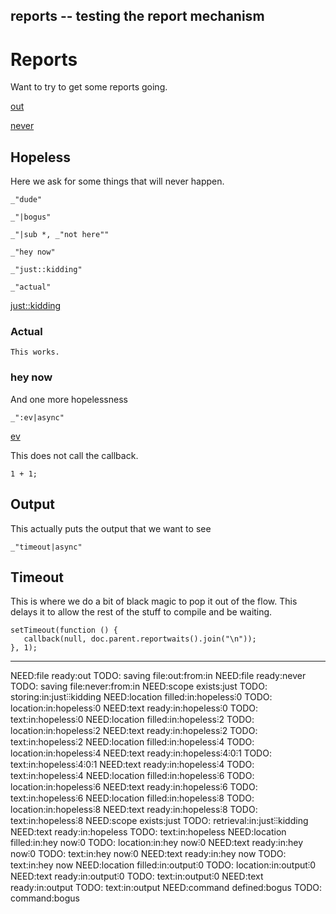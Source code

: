 reports -- testing the report mechanism
---
# Reports

Want to try to get some reports going.

[out](#output "save:")

[never](#hopeless "save:")

## Hopeless

Here we ask for some things that will never happen.

    _"dude"

    _"|bogus"

    _"|sub *, _"not here""

    _"hey now"

    _"just::kidding"

    _"actual"


[just::kidding](# "store:hi there")

### Actual

    This works.

### hey now

And one more hopelessness

    _":ev|async"

[ev]()

This does not call the callback.

    1 + 1;

## Output

This actually puts the output that we want to see
    
    _"timeout|async"

## Timeout 

This is where we do a bit of black magic to pop it out of the flow. This
delays it to allow the rest of the stuff to compile and be waiting. 

    setTimeout(function () {
       callback(null, doc.parent.reportwaits().join("\n")); 
    }, 1); 
---
NEED:file ready:out TODO: saving file:out:from:in
NEED:file ready:never TODO: saving file:never:from:in
NEED:scope exists:just TODO: storing:in:just⫶⫶kidding
NEED:location filled:in:hopeless⫶0 TODO: location:in:hopeless⫶0
NEED:text ready:in:hopeless⫶0 TODO: text:in:hopeless⫶0
NEED:location filled:in:hopeless⫶2 TODO: location:in:hopeless⫶2
NEED:text ready:in:hopeless⫶2 TODO: text:in:hopeless⫶2
NEED:location filled:in:hopeless⫶4 TODO: location:in:hopeless⫶4
NEED:text ready:in:hopeless⫶4⫶0⫶1 TODO: text:in:hopeless⫶4⫶0⫶1
NEED:text ready:in:hopeless⫶4 TODO: text:in:hopeless⫶4
NEED:location filled:in:hopeless⫶6 TODO: location:in:hopeless⫶6
NEED:text ready:in:hopeless⫶6 TODO: text:in:hopeless⫶6
NEED:location filled:in:hopeless⫶8 TODO: location:in:hopeless⫶8
NEED:text ready:in:hopeless⫶8 TODO: text:in:hopeless⫶8
NEED:scope exists:just TODO: retrieval:in:just⫶⫶kidding
NEED:text ready:in:hopeless TODO: text:in:hopeless
NEED:location filled:in:hey now⫶0 TODO: location:in:hey now⫶0
NEED:text ready:in:hey now⫶0 TODO: text:in:hey now⫶0
NEED:text ready:in:hey now TODO: text:in:hey now
NEED:location filled:in:output⫶0 TODO: location:in:output⫶0
NEED:text ready:in:output⫶0 TODO: text:in:output⫶0
NEED:text ready:in:output TODO: text:in:output
NEED:command defined:bogus TODO: command:bogus
